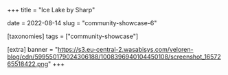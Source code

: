 +++
title = "Ice Lake by Sharp"

date = 2022-08-14
slug = "community-showcase-6"

[taxonomies]
tags = ["community-showcase"]

[extra]
banner = "https://s3.eu-central-2.wasabisys.com/veloren-blog/cdn/599550179024306188/1008396940104450108/screenshot_1657265518422.png"
+++
